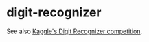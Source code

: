 # digit-recognizer

See also [Kaggle's Digit Recognizer competition](https://www.kaggle.com/c/digit-recognizer).
